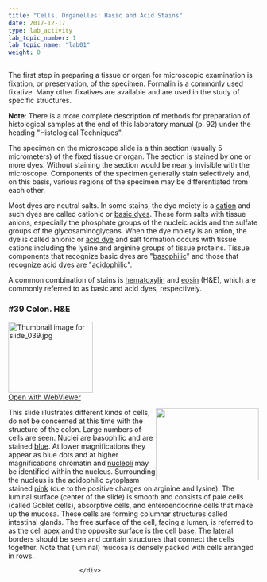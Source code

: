 ```yaml
---
title: "Cells, Organelles: Basic and Acid Stains"
date: 2017-12-17
type: lab_activity
lab_topic_number: 1
lab_topic_name: "lab01"
weight: 0
---
```

<div class="entrybody">
						<p>The first step in preparing a tissue or organ for microscopic examination is fixation, or preservation, of the specimen.  Formalin is a commonly used fixative.  Many other fixatives are available and are used in the study of specific structures.</p>

<p><b>Note</b>:  There is a more complete description of methods for preparation of histological samples at the end of this laboratory manual (p. 92) under the heading "Histological Techniques".   </p>

<p>The specimen on the microscope slide is a thin section (usually 5 micrometers) of the fixed tissue or organ.  The section is stained by one or more dyes.  Without staining the section would be nearly invisible with the microscope.  Components of the specimen generally stain selectively and, on this basis, various regions of the specimen may be differentiated from each other.</p>

<p>Most dyes are neutral salts.  In some stains, the dye moiety is a <u>cation</u> and such dyes are called cationic or <u>basic dyes</u>.  These form salts with tissue anions, especially the phosphate groups of the nucleic acids and the sulfate groups of the glycosaminoglycans.  When the dye moiety is an anion, the dye is called anionic or <u>acid dye</u> and salt formation occurs with tissue cations including the lysine and arginine groups of tissue proteins.  Tissue components that recognize basic dyes are "<u>basophilic</u>" and those that recognize acid dyes are "<u>acidophilic</u>".  </p>

<p>A common combination of stains is <u>hematoxylin</u> and <u>eosin</u> (H&amp;E), which are commonly referred to as basic and acid dyes, respectively.</p>


<h3>#39 Colon. <span class="caps">H&amp;E</span></h3>

<div class="thumbnail"> <a href="http://virtualslides.cumc.columbia.edu/39.svs/view.apml?" target="_blank"><img alt="Thumbnail image for slide_039.jpg" src="/assets/images/slide_039-thumb-170x143-1479.jpg" width="170" height="143" class="mt-image-left"></a><br><a href="http://virtualslides.cumc.columbia.edu/39.svs/view.apml?" target="_blank">Open with WebViewer</a> </div>

<p><img src="/assets/images/39%20colon%20%281%29.jpg" style="width:207px; height:145px; float:right;">This slide illustrates different kinds of cells; do not be concerned at this time with the structure of the colon. Large numbers of cells are seen. Nuclei are basophilic and are stained <u>blue</u>. At lower magnifications they appear as blue dots and at higher magnifications chromatin and <u>nucleoli</u> may be identified within the nucleus. Surrounding the nucleus is the acidophilic cytoplasm stained <u>pink</u> (due to the positive charges on arginine and lysine). The luminal surface (center of the slide) is smooth and consists of pale cells (called Goblet cells), absorptive cells, and enteroendocrine cells that make up the mucosa. These cells are forming columnar structures called intestinal glands. The free surface of the cell, facing a lumen, is referred to as the cell <u>apex</u> and the opposite surface is the cell <u>base</u>. The lateral borders should be seen and contain structures that connect the cells together. Note that (luminal) mucosa is densely packed with cells arranged in rows. </p>
						
						
						</div>
